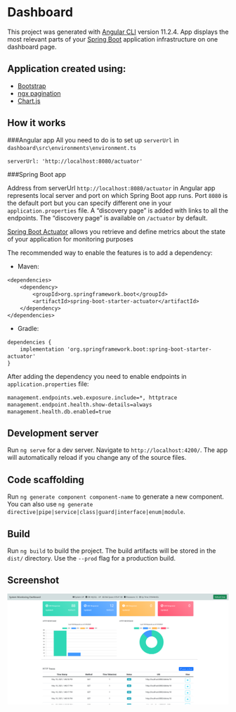 # Dashboard

This project was generated with [Angular CLI](https://github.com/angular/angular-cli) version 11.2.4. 
App displays the most relevant parts of your [Spring Boot](http://projects.spring.io/spring-boot/) 
application infrastructure on one dashboard page.

## Application created using:

- [Bootstrap](https://ng-bootstrap.github.io/#/home)
- [ngx pagination](https://www.chartjs.org/)
- [Chart.js](https://projectlombok.org/download)

## How it works
###Angular app
All you need to do is to set up `serverUrl` in `dashboard\src\environments\environment.ts`

```shell
serverUrl: 'http://localhost:8080/actuator'
```

###Spring Boot app

Address from serverUrl `http://localhost:8080/actuator` in Angular app represents local server and port
on which Spring Boot app runs. Port `8080` is the default port but you can specify different one in your
`application.properties` file. A “discovery page” is added with links to all the endpoints. The “discovery page” 
is available on `/actuator` by default.

[Spring Boot Actuator](https://docs.spring.io/spring-boot/docs/current/reference/html/production-ready-features.html)
 allows you retrieve and define metrics about the state of your application for monitoring purposes
 
The recommended way to enable the features is to add a dependency:

* Maven:
```shell
<dependencies>
    <dependency>
        <groupId>org.springframework.boot</groupId>
        <artifactId>spring-boot-starter-actuator</artifactId>
    </dependency>
</dependencies>
```
* Gradle:
```shell
dependencies {
    implementation 'org.springframework.boot:spring-boot-starter-actuator'
}
```
After adding the dependency you need to enable endpoints in `application.properties` file:

```shell
management.endpoints.web.exposure.include=*, httptrace
management.endpoint.health.show-details=always
management.health.db.enabled=true
```

## Development server

Run `ng serve` for a dev server. Navigate to `http://localhost:4200/`. The app will automatically reload if you change any of the source files.

## Code scaffolding

Run `ng generate component component-name` to generate a new component. You can also use `ng generate directive|pipe|service|class|guard|interface|enum|module`.

## Build

Run `ng build` to build the project. The build artifacts will be stored in the `dist/` directory. Use the `--prod` flag for a production build.

## Screenshot

![dashboard](src/assets/Admin%20Dashboard.png)

